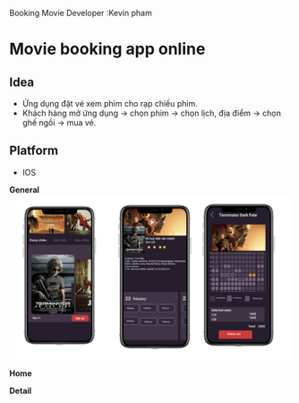 Booking Movie
Developer :Kevin pham 

# Movie booking app online 

## Idea
- Ứng dụng đặt vé xem phim cho rạp chiếu phim.
- Khách hàng mở ứng dụng -> chọn phim -> chọn lịch, địa điểm -> chọn ghế ngồi -> mua vé.
## Platform
- IOS

**General**
![](https://github.com/codedeman/MovieTicket/blob/dev/images/moviebooking.jpg)

**Home**




**Detail**




